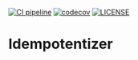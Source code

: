 [![CI pipeline](https://github.com/3rs4lg4d0/idempotentizer/actions/workflows/ci.yaml/badge.svg)](https://github.com/3rs4lg4d0/idempotentizer/actions/workflows/ci.yaml)
[![codecov](https://codecov.io/github/3rs4lg4d0/idempotentizer/graph/badge.svg?token=RJycX1Nh4H)](https://codecov.io/github/3rs4lg4d0/idempotentizer)
[![LICENSE](https://img.shields.io/badge/license-MIT-blue.svg)](LICENSE)

# Idempotentizer
